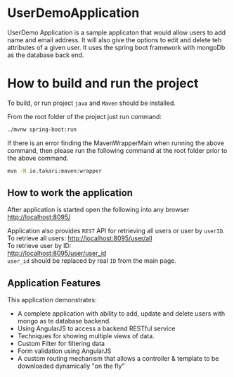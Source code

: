 # UserDemoApplication


UserDemo Application is a sample applicaton that would allow users to add name and email address. It will also give the options to edit and delete teh attributes of a given user. It uses the spring boot framework with mongoDb as the database back end.

# How to build and run the project
To build, or run project `java` and `Maven` should be installed.

From the root folder of the project just run command: 

```bash
./mvnw spring-boot:run
```

If there is an error finding the MavenWrapperMain when running the above command, then please run the following command at the root folder prior to the above command.

```bash
mvn -N io.takari:maven:wrapper
```

## How to work the application
After application is started open the following into any browser [http://localhost:8095/](http://localhost:8095)

Application also provides `REST` API for retrieving all users or user by `userID`.  
To retrieve all users:
[http://localhost:8095/user/all](http://localhost:8095/user/all)   
To retrieve user by ID:   
[http://localhost:8095/user/user_id](http://localhost:8095/user/user_id)   
`user_id` should be replaced by real `ID` from the main page.

## Application Features
This application demonstrates:

* A complete application with ability to add, update and delete users with mongo as te database backend.
* Using AngularJS to access a backend RESTful service
* Techniques for showing multiple views of data.
* Custom Filter for filtering data
* Form validation using AngularJS
* A custom routing mechanism that allows a controller & template to be downloaded dynamically "on the fly"
